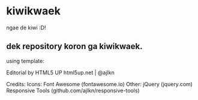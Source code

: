 # kiwikwaek
ngae de kiwi :D! 

dek repository koron ga kiwikwaek. 
----------------------------------
using template: 

Editorial by HTML5 UP
html5up.net | @ajlkn

Credits: 
	Icons:
		Font Awesome (fontawesome.io)
	Other:
		jQuery (jquery.com)
		Responsive Tools (github.com/ajlkn/responsive-tools)
